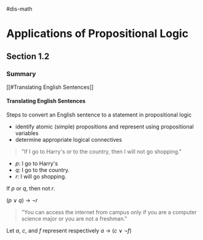 #dis-math 
# Applications of Propositional Logic
## Section 1.2
### Summary 
[[#Translating English Sentences]]

#### Translating English Sentences

Steps to convert an English sentence to a statement in propositional logic
- identify atomic (simple) propositions and represent using propositional variables
- determine appropriate logical connectives

>"If I go to Harry's or to the country, then I will not go shopping."

* *p*: I go to Harry's
* *q*: I go to the country.
* *r*: I will go shopping.

If *p* or *q*, then not *r*.

(*p* $\vee$ *q*) $\rightarrow$ $\neg$*r*

>"You can access the internet from campus only if you are a computer science major or you are not a freshman."

Let *a*, *c*, and *f* represent respectively
*a* $\rightarrow$ (*c* $\vee$ $\neg$*f*)